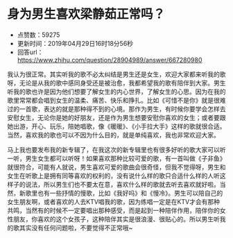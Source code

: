 # 身为男生喜欢梁静茹正常吗？
- 点赞数：59275
- 更新时间：2019年04月29日16时18分56秒
- 回答url：https://www.zhihu.com/question/28904989/answer/667280980
<body>
 <p></p>
 <p data-pid="pOArgsft">我认为很正常。其实听我的歌不必太纠结是男生还是女生，欢迎大家都来听我的歌呀，无论是从我的歌中感同身受还是被治愈，我都希望我的歌有陪伴到大家。男生听我的歌也许是因为他们想要了解女生的内心世界，了解女生的心思。因为在我的歌里常常都会唱到女生的温柔、痛苦、快乐和挣扎。比如《可惜不是你》就是很难过的一首歌，表达的就是那种得不到的心境。那作为男生，有时候你要学会怎样去安慰女生，无论你是她的好朋友，还是作为男生想要安慰你喜欢的女生；或者要跟她出游，开心、玩乐，陪她唱歌，像《暖暖》、《小手拉大手》这样的歌就很合适。当然，喜欢我的歌也可以不因为什么目的，就是单纯喜欢，我也非常欢迎大家。</p>
 <p data-pid="I3tIMsNE">马上我也要发布我的新专辑了，在我这次的新专辑里也有很多好听的歌大家可以听一听，男生女生都可以听呀！如果喜欢那种比较可爱的歌，有一首叫做《子非鱼》就很符合，可能有人就说，男生喜欢可爱的歌曲会很奇怪，但我不觉得呀，男生和女生在听歌上是拥有同等喜欢的权利的，没有说什么样的歌只合适什么样的人听这样子的说法，所以男生们也不要太在意，喜欢什么样的歌就去听去喜欢就好啦。当然，新歌里也有一些抒情的慢歌，比如《我好吗》和《慢冷》。男生可以陪自己的女生朋友啊，或者喜欢的人去KTV唱我的歌，因为练唱一定是在KTV才会有那种共鸣，当然有的时候不一定要唱出那种感受，而是起到一种陪伴作用，陪伴你的女性朋友，你喜欢的这个女孩子，这种陪伴其实是很浪漫、很贴心的。所以男生听我的歌其实没有任何问题啦，不要觉得不正常哦~</p>
</body>